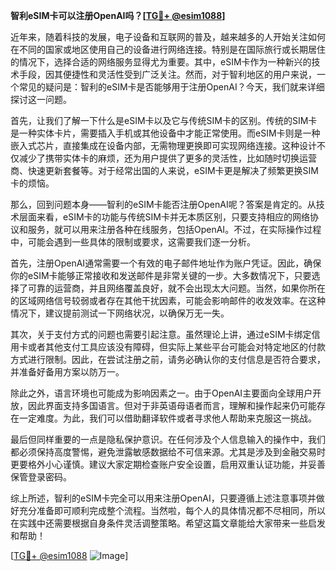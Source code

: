 **智利eSIM卡可以注册OpenAI吗？[[TG💪+ @esim1088](https://t.me/s/esim1088)]**

近年来，随着科技的发展，电子设备和互联网的普及，越来越多的人开始关注如何在不同的国家或地区使用自己的设备进行网络连接。特别是在国际旅行或长期居住的情况下，选择合适的网络服务显得尤为重要。其中，eSIM卡作为一种新兴的技术手段，因其便捷性和灵活性受到广泛关注。然而，对于智利地区的用户来说，一个常见的疑问是：智利的eSIM卡是否能够用于注册OpenAI？今天，我们就来详细探讨这一问题。

首先，让我们了解一下什么是eSIM卡以及它与传统SIM卡的区别。传统的SIM卡是一种实体卡片，需要插入手机或其他设备中才能正常使用。而eSIM卡则是一种嵌入式芯片，直接集成在设备内部，无需物理更换即可实现网络连接。这种设计不仅减少了携带实体卡的麻烦，还为用户提供了更多的灵活性，比如随时切换运营商、快速更新套餐等。对于经常出国的人来说，eSIM卡更是解决了频繁更换SIM卡的烦恼。

那么，回到问题本身——智利的eSIM卡能否注册OpenAI呢？答案是肯定的。从技术层面来看，eSIM卡的功能与传统SIM卡并无本质区别，只要支持相应的网络协议和服务，就可以用来注册各种在线服务，包括OpenAI。不过，在实际操作过程中，可能会遇到一些具体的限制或要求，这需要我们逐一分析。

首先，注册OpenAI通常需要一个有效的电子邮件地址作为账户凭证。因此，确保你的eSIM卡能够正常接收和发送邮件是非常关键的一步。大多数情况下，只要选择了可靠的运营商，并且网络覆盖良好，就不会出现太大问题。当然，如果你所在的区域网络信号较弱或者存在其他干扰因素，可能会影响邮件的收发效率。在这种情况下，建议提前测试一下网络状况，以确保万无一失。

其次，关于支付方式的问题也需要引起注意。虽然理论上讲，通过eSIM卡绑定信用卡或者其他支付工具应该没有障碍，但实际上某些平台可能会对特定地区的付款方式进行限制。因此，在尝试注册之前，请务必确认你的支付信息是否符合要求，并准备好备用方案以防万一。

除此之外，语言环境也可能成为影响因素之一。由于OpenAI主要面向全球用户开放，因此界面支持多国语言。但对于非英语母语者而言，理解和操作起来仍可能存在一定难度。为此，我们可以借助翻译软件或者寻求他人帮助来克服这一挑战。

最后但同样重要的一点是隐私保护意识。在任何涉及个人信息输入的操作中，我们都必须保持高度警惕，避免泄露敏感数据给不可信来源。尤其是涉及到金融交易时更要格外小心谨慎。建议大家定期检查账户安全设置，启用双重认证功能，并妥善保管登录密码。

综上所述，智利的eSIM卡完全可以用来注册OpenAI，只要遵循上述注意事项并做好充分准备即可顺利完成整个流程。当然啦，每个人的具体情况都不尽相同，所以在实践中还需要根据自身条件灵活调整策略。希望这篇文章能给大家带来一些启发和帮助！

[[TG💪+ @esim1088](https://t.me/s/esim1088) ![Image](https://i.postimg.cc/4NQfJmqS/Snipaste-2025-05-13-00-14-12.png)]